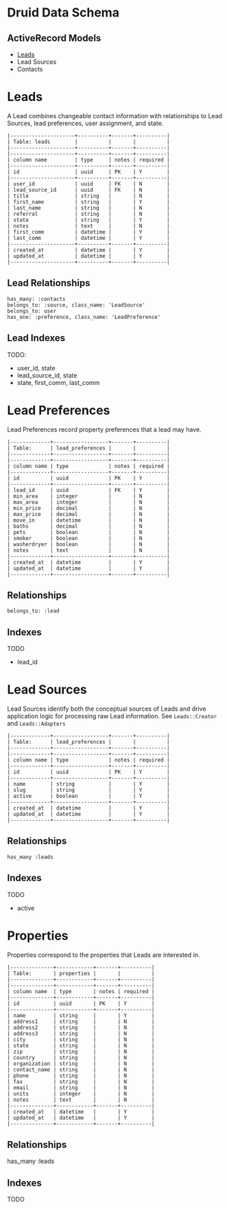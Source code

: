 # Druid Data Schema

## ActiveRecord Models

* [Leads](#leads)
* Lead Sources
* Contacts

# Leads

A Lead combines changeable contact information with relationships to Lead
Sources, lead preferences, user assignment, and state.

```
|---------------------+----------+-------+----------|
| Table: leads        |          |       |          |
|---------------------+----------+-------+----------|
|---------------------+----------+-------+----------|
| column name         | type     | notes | required |
|---------------------+----------+-------+----------|
| id                  | uuid     | PK    | Y        |
|---------------------+----------+-------+----------|
| user_id             | uuid     | FK    | N        |
| lead_source_id      | uuid     | FK    | N        |
| title               | string   |       | N        |
| first_name          | string   |       | Y        |
| last_name           | string   |       | N        |
| referral            | string   |       | N        |
| state               | string   |       | Y        |
| notes               | text     |       | N        |
| first_comm          | datetime |       | Y        |
| last_comm           | datetime |       | Y        |
|---------------------+----------+-------+----------|
| created_at          | datetime |       | Y        |
| updated_at          | datetime |       | Y        |
|---------------------+----------+-------+----------|
```

## Lead Relationships

```
has_many: :contacts
belongs_to: :source, class_name: 'LeadSource'
belongs_to: user
has_one: :preference, class_name: 'LeadPreference'
```

## Lead Indexes

TODO:
* user_id, state
* lead_source_id, state
* state, first_comm, last_comm

# Lead Preferences

Lead Preferences record property preferences that a lead may have.

```
|-------------+------------------+-------+----------|
| Table:      | lead_preferences |       |          |
|-------------+------------------+-------+----------|
|-------------+------------------+-------+----------|
| column name | type             | notes | required |
|-------------+------------------+-------+----------|
| id          | uuid             | PK    | Y        |
|-------------+------------------+-------+----------|
| lead_id     | uuid             | FK    | Y        |
| min_area    | integer          |       | N        |
| max_area    | integer          |       | N        |
| min_price   | decimal          |       | N        |
| max_price   | decimal          |       | N        |
| move_in     | datetime         |       | N        |
| baths       | decimal          |       | N        |
| pets        | boolean          |       | N        |
| smoker      | boolean          |       | N        |
| washerdryer | boolean          |       | N        |
| notes       | text             |       | N        |
|-------------+------------------+-------+----------|
| created_at  | datetime         |       | Y        |
| updated_at  | datetime         |       | Y        |
|-------------+------------------+-------+----------|
```

## Relationships

```
belongs_to: :lead
```

## Indexes

TODO
* lead_id

# Lead Sources

Lead Sources identify both the conceptual sources of Leads and drive application logic for processing raw Lead information. See `Leads::Creator` and `Leads::Adapters`


```
|-------------+------------------+-------+----------|
| Table:      | lead_preferences |       |          |
|-------------+------------------+-------+----------|
|-------------+------------------+-------+----------|
| column name | type             | notes | required |
|-------------+------------------+-------+----------|
| id          | uuid             | PK    | Y        |
|-------------+------------------+-------+----------|
| name        | string           |       | Y        |
| slug        | string           |       | Y        |
| active      | boolean          |       | Y        |
|-------------+------------------+-------+----------|
| created_at  | datetime         |       | Y        |
| updated_at  | datetime         |       | Y        |
|-------------+------------------+-------+----------|
```

## Relationships

```
has_many :leads
```

## Indexes

TODO
* active

# Properties

Properties correspond to the properties that Leads are interested in.

```
|--------------+------------+-------+----------|
| Table:       | properties |       |          |
|--------------+------------+-------+----------|
|--------------+------------+-------+----------|
| column name  | type       | notes | required |
|--------------+------------+-------+----------|
| id           | uuid       | PK    | Y        |
|--------------+------------+-------+----------|
| name         | string     |       | Y        |
| address1     | string     |       | N        |
| address2     | string     |       | N        |
| address3     | string     |       | N        |
| city         | string     |       | N        |
| state        | string     |       | N        |
| zip          | string     |       | N        |
| country      | string     |       | N        |
| organization | string     |       | N        |
| contact_name | string     |       | N        |
| phone        | string     |       | N        |
| fax          | string     |       | N        |
| email        | string     |       | N        |
| units        | integer    |       | N        |
| notes        | text       |       | N        |
|--------------+------------+-------+----------|
| created_at   | datetime   |       | Y        |
| updated_at   | datetime   |       | Y        |
|--------------+------------+-------+----------|
```

## Relationships

has_many :leads

## Indexes

TODO
